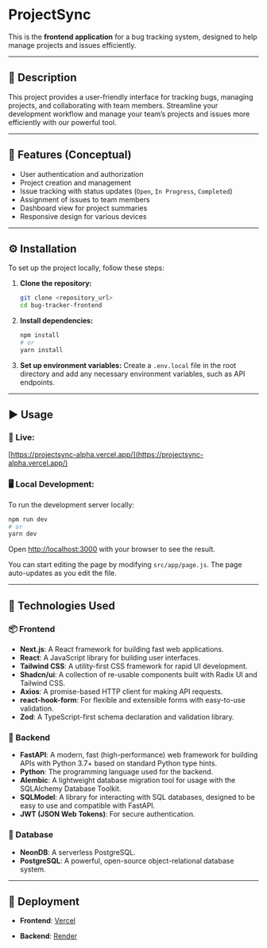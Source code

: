 # ProjectSync 

This is the **frontend application** for a bug tracking system, designed to help manage projects and issues efficiently.

---

## 📄 Description

This project provides a user-friendly interface for tracking bugs, managing projects, and collaborating with team members. Streamline your development workflow and manage your team’s projects and issues more efficiently with our powerful tool.

---

## 🚀 Features (Conceptual)

* User authentication and authorization
* Project creation and management
* Issue tracking with status updates (`Open`, `In Progress`, `Completed`)
* Assignment of issues to team members
* Dashboard view for project summaries
* Responsive design for various devices

---

## ⚙️ Installation

To set up the project locally, follow these steps:

1. **Clone the repository:**

   ```bash
   git clone <repository_url>
   cd bug-tracker-frontend
   ```

2. **Install dependencies:**

   ```bash
   npm install
   # or
   yarn install
   ```

3. **Set up environment variables:**
   Create a `.env.local` file in the root directory and add any necessary environment variables, such as API endpoints.

---

## ▶️ Usage

### 🔗 Live:

[https://projectsync-alpha.vercel.app/](https://projectsync-alpha.vercel.app/)

### 🖥️ Local Development:

To run the development server locally:

```bash
npm run dev
# or
yarn dev
```

Open [http://localhost:3000](http://localhost:3000) with your browser to see the result.

You can start editing the page by modifying `src/app/page.js`. The page auto-updates as you edit the file.

---

## 🧱 Technologies Used

### 📦 Frontend

* **Next.js**: A React framework for building fast web applications.
* **React**: A JavaScript library for building user interfaces.
* **Tailwind CSS**: A utility-first CSS framework for rapid UI development.
* **Shadcn/ui**: A collection of re-usable components built with Radix UI and Tailwind CSS.
* **Axios**: A promise-based HTTP client for making API requests.
* **react-hook-form**: For flexible and extensible forms with easy-to-use validation.
* **Zod**: A TypeScript-first schema declaration and validation library.

### 🧠 Backend

* **FastAPI**: A modern, fast (high-performance) web framework for building APIs with Python 3.7+ based on standard Python type hints.
* **Python**: The programming language used for the backend.
* **Alembic**: A lightweight database migration tool for usage with the SQLAlchemy Database Toolkit.
* **SQLModel**: A library for interacting with SQL databases, designed to be easy to use and compatible with FastAPI.
* **JWT (JSON Web Tokens)**: For secure authentication.

### 💄 Database

* **NeonDB**: A serverless PostgreSQL.
* **PostgreSQL**: A powerful, open-source object-relational database system.

---

## 🚀 Deployment

* **Frontend**: [Vercel](https://vercel.com)

* **Backend**: [Render](https://render.com)